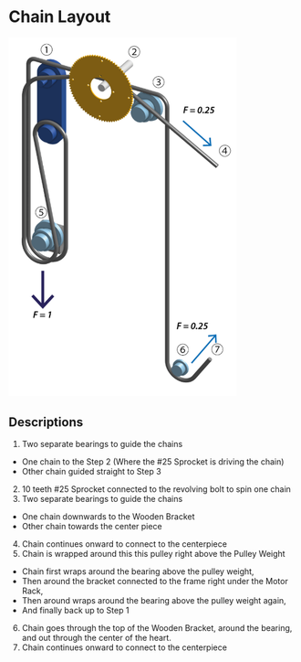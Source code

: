 # Chain Layout

<img src="https://github.com/UniKlo/PaintBot/blob/master/Mechanics/ChainSystem/chain-system-02-01.png" width="400">

## Descriptions

1. Two separate bearings to guide the chains
  * One chain to the Step 2 (Where the #25 Sprocket is driving the chain)
  * Other chain guided straight to Step 3
2. 10 teeth #25 Sprocket connected to the revolving bolt to spin one chain
3. Two separate bearings to guide the chains 
  * One chain downwards to the Wooden Bracket 
  * Other chain towards the center piece
4. Chain continues onward to connect to the centerpiece
5. Chain is wrapped around this this pulley right above the Pulley Weight
  * Chain first wraps around the bearing above the pulley weight,
  * Then around the bracket connected to the frame right under the Motor Rack,
  * Then around wraps around the bearing above the pulley weight again,
  * And finally back up to Step 1
6. Chain goes through the top of the Wooden Bracket, around the bearing, and out through the center of the heart.
7. Chain continues onward to connect to the centerpiece
